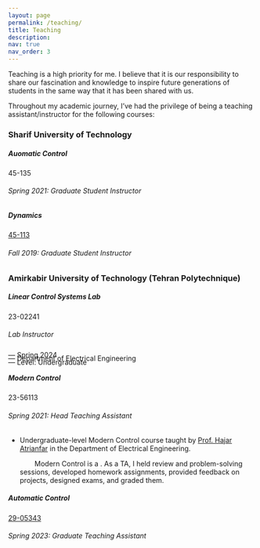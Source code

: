 ```yaml
---
layout: page
permalink: /teaching/
title: Teaching
description: 
nav: true
nav_order: 3
---
```

Teaching is a high priority for me. I believe that it is our responsibility to share our fascination and knowledge to inspire future generations of students in the same way that it has been shared with us. 

Throughout my academic journey, I’ve had the privilege of being a teaching assistant/instructor for the following courses:


<h3 class="mt-4">Sharif University of Technology</h3>

<div class="card mt-3">
  <div class="p-3">
    <div class="row">
      <div class="col-sm-10">
        <h5 class="font-weight-bold">Auomatic Control</h5>
      </div>
      <div class="col-sm-2 text-left text-sm-right">
        <a class="badge font-weight-bold light-blue darken-1 text-uppercase align-middle" target="_blank">
            45-135
        </a>
      </div>
    </div>
    <h6 class="font-italic mt-2 mt-sm-0">Spring 2021: Graduate Student Instructor</h6>
    <ul class="card-text font-weight-light list-group list-group-flush">
    </ul>
  </div>
</div>

<div class="card mt-3">
  <div class="p-3">
    <div class="row">
      <div class="col-sm-10">
        <h5 class="font-weight-bold">Dynamics</h5>
      </div>
      <div class="col-sm-2 text-left text-sm-right">
        <a class="badge font-weight-bold light-blue darken-1 text-uppercase align-middle" href="https://inst.eecs.berkeley.edu/~cs188/fa19/" target="_blank">
            45-113
        </a>
      </div>
    </div>
    <h6 class="font-italic mt-2 mt-sm-0">Fall 2019: Graduate Student Instructor</h6>
    <ul class="card-text font-weight-light list-group list-group-flush">
    </ul>
  </div>
</div>

<h3 class="mt-4">Amirkabir University of Technology (Tehran Polytechnique)</h3>

<div class="card mt-3">
  <div class="p-3">
    <div class="row">
      <div class="col-sm-10">
        <h5 class="font-weight-bold">Linear Control Systems Lab</h5>
      </div>
      <div class="col-sm-2 text-left text-sm-right">
        <a class="badge font-weight-bold light-blue darken-1 text-uppercase align-middle"> 23-02241
        </a>
      </div>
    </div>
    <h6 class="font-italic mt-2 mt-sm-0">Lab Instructor </h6>
    <ul class="card-text font-weight-light list-group list-group-flush" style="list-style-type: none; padding: 0;">  
      <li class="list-group-item" style="border-bottom: none; line-height: 0.2;">— Spring 2024</li>  
      <li class="list-group-item" style="border-bottom: none; line-height: 0.7;">— Department of Electrical Engineering</li>  
      <li class="list-group-item" style="border-bottom: none; line-height: 0.5;;">— Level: Undergraduate</li>  
    </ul> 
    <!-- <ul class="card-text font-weight-light list-group list-group-flush">
      <li class="list-group-item">— Spring 2024</li>
      <li class="list-group-item">— Department of Electrical Engineering</li>
      <li class="list-group-item">— Level: Undergraduate</li>
    </ul>-->
  </div>
</div>
 

<div class="card mt-3">
  <div class="p-3">
    <div class="row">
      <div class="col-sm-10">
        <h5 class="font-weight-bold">Modern Control</h5>
      </div>
      <div class="col-sm-2 text-left text-sm-right">
        <a class="badge font-weight-bold light-blue darken-1 text-uppercase align-middle" target="_blank">
            23-56113
        </a>
      </div>
    </div>
    <h6 class="font-italic mt-2 mt-sm-0">Spring 2021: Head Teaching Assistant</h6>
    <ul class="card-text font-weight-light list-group list-group-flush">
      <li class="list-group-item">Undergraduate-level Modern Control course taught by <a href="https://aut.ac.ir/cv/2091/Hajar%20Atrianfar"> Prof. Hajar Atrianfar</a> in the Department of Electrical Engineering.</li>
      <!-- <li class="list-group-item">— Lecture on gaussian mixture models (GMM): <a href="/assets/pdf/teaching/gmm_lecture.pdf">slides</a> and <a href="/assets/pdf/teaching/gmm_lecture_code.zip">code</a></li> -->
      <p style="text-indent:30px;">
          Modern Control is a . As a TA, I held review and problem-solving sessions, developed homework assignments, provided feedback on projects, designed exams, and graded them.
     </p>
    </ul>
  </div>
</div>

<div class="card mt-3">
  <div class="p-3">
    <div class="row">
      <div class="col-sm-10">
        <h5 class="font-weight-bold">Automatic Control</h5>
      </div>
      <div class="col-sm-2 text-left text-sm-right">
        <a class="badge font-weight-bold light-blue darken-1 text-uppercase align-middle" href="https://inst.eecs.berkeley.edu/~cs188/fa19/" target="_blank">
            29-05343 
        </a>
      </div>
    </div>
    <h6 class="font-italic mt-2 mt-sm-0">Spring 2023: Graduate Teaching Assistant</h6>
    <ul class="card-text font-weight-light list-group list-group-flush">
    </ul>
  </div>
</div>
